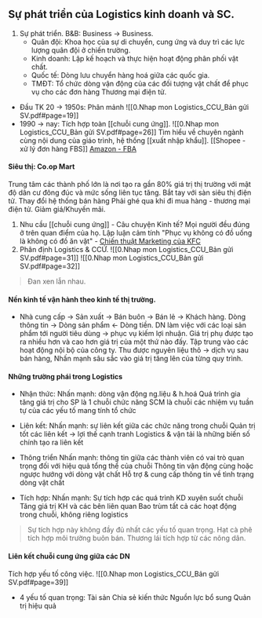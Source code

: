 ## Sự phát triển của Logistics kinh doanh và SC.
1. Sự phát triển.
B&B: Business -> Business.
	- Quân đội: Khoa học của sự di chuyển, cung ứng và duy trì các lực lượng quân đội ở chiến trường.
	- Kinh doanh: Lập kế hoạch và thực hiện hoạt động phân phối vật chất.
	- Quốc tế: Dòng lưu chuyển hàng hoá giữa các quốc gia.
	- TMĐT: Tổ chức dòng vận động của các đối tượng vật chất để phục vụ cho các đơn hàng Thương mại điện tử.
- Đầu TK 20 -> 1950s: Phân mảnh
![[0.Nhap mon Logistics_CCU_Bản gửi SV.pdf#page=19]]
- 1990 -> nay: Tích hợp toàn [[chuỗi cung ứng]].
  ![[0.Nhap mon Logistics_CCU_Bản gửi SV.pdf#page=26]]
	Tìm hiểu về chuyên ngành cùng nội dung của giáo trình, hệ thống [[xuất nhập khẩu]].
[[Shopee - xử lý đơn hàng FBS]] [Amazon - FBA](https://sell.amazon.vn/hoan-thien-don-hang-boi-amazon-fba)
#### Siêu thị: Co.op Mart
Trung tâm các thành phố lớn là nơi tạo ra gần 80% giá trị thị trường với mật độ dân cư đông đúc và mức sống liên tục tăng.
	Bắt tay với sàn siêu thị điện tử.
	Thay đổi hệ thống bán hàng
	Phải ghé qua khi đi mua hàng - thương mại điện tử.
	Giảm giá/Khuyến mãi.
1. Nhu cầu [[chuỗi cung ứng]] - Câu chuyện Kinh tế?
	Mọi người đều đúng ở trên quan điểm của họ.
	Lập luận cảm tính "Phục vụ không có đồ uống là không có đồ ăn vặt" - [Chiến thuật Marketing của KFC](https://www.brandsvietnam.com/congdong/topic/324752-Chien-luoc-Marketing-cua-KFC-Dinh-vi-thuong-hieu-thanh-cong-tren-thi-truong)
2. Phân định Logistics & CCỨ.
     ![[0.Nhap mon Logistics_CCU_Bản gửi SV.pdf#page=31]]
  ![[0.Nhap mon Logistics_CCU_Bản gửi SV.pdf#page=32]]
> Đan xen lẫn nhau.
#### Nền kinh tế vận hành theo kinh tế thị trường.
- Nhà cung cấp -> Sản xuất -> Bán buôn -> Bán lẻ -> Khách hàng.
	Dòng thông tin -> Dòng sản phẩm <- Dòng tiền.
DN làm việc với các loại sản phẩm tới người tiêu dùng -> phục vụ kiếm lợi nhuận.
Giá trị phụ được tạo ra nhiều hơn và cao hơn giá trị của một thứ nào đấy.
	Tập trung vào các hoạt động nội bộ của công ty.
	Thu được nguyên liệu thô -> dịch vụ sau bán hàng,
	Nhấn mạnh sâu sắc vào giá trị tăng lên của từng quy trình.
#### Những trường phái trong Logistics
- Nhận thức:
	Nhấn mạnh: dòng vận động ng.liệu & h.hoá 
	Quá trình gia tăng giá trị cho SP là 1 chuỗi chức năng
	SCM là chuỗi các nhiệm vụ tuần tự của các yếu tố mang tính tổ chức
- Liên kết:
	Nhấn mạnh: sự liên kết giữa các chức năng trong chuỗi 
	Quản trị tốt các liên kết → lợi thế cạnh tranh 
	Logistics & vận tải là những biến số chính tạo ra liên kết

- Thông triển 
	Nhấn mạnh: thông tin giữa các thành viên có vai trò quan trọng đối với hiệu quả tổng thể của chuỗi 
	Thông tin vận động cùng hoặc ngược hướng với dòng vật chất 
	Hỗ trợ & cung cấp thông tin về tình trạng dòng vật chất

- Tích hợp:
	  Nhấn mạnh: Sự tích hợp các quá trình KD xuyên suốt chuỗi 
	  Tăng giá trị KH và các bên liên quan 
	  Bao trùm tất cả các hoạt động trong chuỗi, không riêng logistics
> Sự tích hợp này không đầy đủ nhất các yếu tố quan trọng.
	Hạt cà phê tích hợp môi trường buôn bán.
	Thương lái tích hợp từ các nông dân.

#### Liên kết chuỗi cung ứng giữa các DN 
Tích hợp yếu tố công việc.
![[0.Nhap mon Logistics_CCU_Bản gửi SV.pdf#page=39]]
- 4 yếu tố quan trọng:
	Tài sản
	Chia sẻ kiến thức
	Nguồn lực bổ sung
	Quản trị hiệu quả


